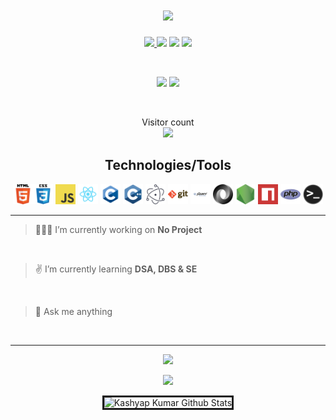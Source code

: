 <h1 align="center">
  <a href="#">
    <img src="https://readme-typing-svg.herokuapp.com/?lines=Hi+there;Nice+seeing+you+in+my+profile!;Myself+Kashyap+Kumar+😉;From+Assam,+India&center=true&size=20">
  </a>
</h1>

<p align="center">
  <a href="https://www.instagram.com/codingomega/" alt="Instgram Follow">
    <img src="https://img.shields.io/badge/Instagram-E4405F?style=for-the-badge&logo=instagram&logoColor=white"/>
  </a>
  <a href="http://kashyapkumar.netlify.app/" alt="Website">
    <img src="https://img.shields.io/website?label=KashyapKumar&style=for-the-badge&url=https%3A%2F%2Fcodingomega.netlify.app%2F"/></a>
  <a href="https://www.linkedin.com/in/kashyapkumar/" alt="Linkedin">
    <img src="https://img.shields.io/badge/LinkedIn-0077B5?style=for-the-badge&logo=linkedin&logoColor=white"/></a>
  </a>
  <a href="https://www.youtube.com/c/codingomega/" alt="Linkedin">
    <img src="https://img.shields.io/badge/youtube-%23FF0000.svg?&style=for-the-badge&logo=youtube&logoColor=white"/></a>
  </a>
</p>

<br>

<p align="center">
  <img src="https://emojis.slackmojis.com/emojis/images/1593555389/9579/blob_excited.gif?1593555389" width="30"/>
  <img src="https://activity-graph.herokuapp.com/graph?username=kashyapkumar-pdf&theme=dracula&bg_color=16181d&color=059862&line=0066ff&point=e9eaef&area=true&area_color=0066ff77&hide_border=true">
</p>

<br>

<p align="center"> 
  Visitor count<br>
  <img src="https://profile-counter.glitch.me/kashyapkumar-pdf/count.svg" />
</p>


<div align="center">
<h2>Technologies/Tools</h2>
<img width="32" src="https://raw.githubusercontent.com/github/explore/80688e429a7d4ef2fca1e82350fe8e3517d3494d/topics/html/html.png"/><img width="32" src="https://raw.githubusercontent.com/github/explore/80688e429a7d4ef2fca1e82350fe8e3517d3494d/topics/css/css.png"/>
<img width="32" src="https://raw.githubusercontent.com/github/explore/80688e429a7d4ef2fca1e82350fe8e3517d3494d/topics/javascript/javascript.png"/>
<img width="32" src="https://raw.githubusercontent.com/github/explore/80688e429a7d4ef2fca1e82350fe8e3517d3494d/topics/react/react.png"/>
<img width="32" src="https://raw.githubusercontent.com/github/explore/80688e429a7d4ef2fca1e82350fe8e3517d3494d/topics/c/c.png"/>
<img width="32" src="https://raw.githubusercontent.com/github/explore/80688e429a7d4ef2fca1e82350fe8e3517d3494d/topics/cpp/cpp.png"/>
<img width="32" src="https://raw.githubusercontent.com/github/explore/80688e429a7d4ef2fca1e82350fe8e3517d3494d/topics/electron/electron.png"/>
<img width="32" src="https://raw.githubusercontent.com/github/explore/80688e429a7d4ef2fca1e82350fe8e3517d3494d/topics/git/git.png"/>
<img width="32" src="https://raw.githubusercontent.com/github/explore/80688e429a7d4ef2fca1e82350fe8e3517d3494d/topics/jquery/jquery.png"/>
<img width="32" src="https://raw.githubusercontent.com/github/explore/80688e429a7d4ef2fca1e82350fe8e3517d3494d/topics/json/json.png"/>
<img width="32" src="https://raw.githubusercontent.com/github/explore/80688e429a7d4ef2fca1e82350fe8e3517d3494d/topics/nodejs/nodejs.png"/>
<img width="32" src="https://raw.githubusercontent.com/github/explore/80688e429a7d4ef2fca1e82350fe8e3517d3494d/topics/npm/npm.png"/>
<img width="32" src="https://raw.githubusercontent.com/github/explore/80688e429a7d4ef2fca1e82350fe8e3517d3494d/topics/php/php.png"/>
<img width="32" src="https://raw.githubusercontent.com/github/explore/80688e429a7d4ef2fca1e82350fe8e3517d3494d/topics/terminal/terminal.png"/>
<hr style="color: #06d6a0">
</div>

> 🙋🏻‍♂️ I’m currently working on **No Project**
<br>

> ✌️ I’m currently learning **DSA, DBS & SE**
<br>

> 💬 Ask me anything
<br>

<hr>

<p align="center">
  <img width="450px" src="https://github-readme-stats.vercel.app/api?username=kashyapkumar-pdf&&show_icons=true&title_color=ff6600&icon_color=bb2acf&text_color=06d6a0&bg_color=16181d">
</p>
<p align='center'>
  <img width="450px" src="https://github-readme-stats.vercel.app/api/top-langs/?username=kashyapkumar-pdf&theme=radical&hide=jupyter%20notebook&layout=compact&langs_count=8&bg_color=16181d">
</p>
<p align='center'>
  <img width="450px" style="border-style:solid" src="https://github-readme-streak-stats.herokuapp.com/?user=kashyapkumar-pdf&theme=radical&bg_color=16181d" alt="Kashyap Kumar Github Stats" />
</p> 


